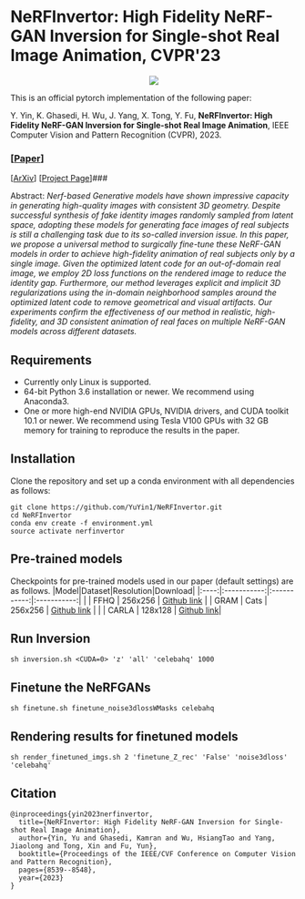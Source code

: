 # NeRFInvertor: High Fidelity NeRF-GAN Inversion for Single-shot Real Image Animation, CVPR'23
<p align="center"> 
<img src="/doc/teaser.mov">
</p>

This is an official pytorch implementation of the following paper:

Y. Yin, K. Ghasedi, H. Wu, J. Yang, X. Tong, Y. Fu, **NeRFInvertor: High Fidelity NeRF-GAN Inversion for Single-shot Real Image Animation**, IEEE Computer Vision and Pattern Recognition (CVPR), 2023.


### [[Paper](https://openaccess.thecvf.com/content/CVPR2023/papers/Yin_NeRFInvertor_High_Fidelity_NeRF-GAN_Inversion_for_Single-Shot_Real_Image_Animation_CVPR_2023_paper.pdf)]
[[ArXiv](https://arxiv.org/abs/2211.17235)]
[[Project Page](https://yuyin1.github.io/NeRFInvertor_Homepage/)]### 

Abstract: _Nerf-based Generative models have shown impressive capacity in generating high-quality images with consistent 3D geometry. Despite successful synthesis of fake identity images randomly sampled from latent space, adopting these models for generating face images of real subjects is still a challenging task due to its so-called inversion issue. In this paper, we propose a universal method to surgically fine-tune these NeRF-GAN models in order to achieve high-fidelity animation of real subjects only by a single image. Given the optimized latent code for an out-of-domain real image, we employ 2D loss functions on the rendered image to reduce the identity gap. Furthermore, our method leverages explicit and implicit 3D regularizations using the in-domain neighborhood samples around the optimized latent code to remove geometrical and visual artifacts. Our experiments confirm the effectiveness of our method in realistic, high-fidelity, and 3D consistent animation of real faces on multiple NeRF-GAN models across different datasets._

## Requirements
- Currently only Linux is supported.
- 64-bit Python 3.6 installation or newer. We recommend using Anaconda3.
- One or more high-end NVIDIA GPUs, NVIDIA drivers, and CUDA toolkit 10.1 or newer. We recommend using Tesla V100 GPUs with 32 GB memory for training to reproduce the results in the paper. 

## Installation
Clone the repository and set up a conda environment with all dependencies as follows:
```
git clone https://github.com/YuYin1/NeRFInvertor.git
cd NeRFInvertor
conda env create -f environment.yml
source activate nerfinvertor
```

## Pre-trained models
Checkpoints for pre-trained models used in our paper (default settings) are as follows.
|Model|Dataset|Resolution|Download|
|:----:|:-----------:|:-----------:|:-----------:|
|      | FFHQ  | 256x256 | [Github link](https://github.com/microsoft/GRAM/tree/main/pretrained_models/FFHQ_default) |
| GRAM | Cats  | 256x256 | [Github link](https://github.com/microsoft/GRAM/tree/main/pretrained_models/CATS_default) |
|      | CARLA | 128x128 | [Github link](https://github.com/microsoft/GRAM/tree/main/pretrained_models/CARLA_default)|

## Run Inversion
	sh inversion.sh <CUDA=0> 'z' 'all' 'celebahq' 1000

## Finetune the NeRFGANs
	sh finetune.sh finetune_noise3dlossWMasks celebahq
	
## Rendering results for finetuned models
	sh render_finetuned_imgs.sh 2 'finetune_Z_rec' 'False' 'noise3dloss' 'celebahq'


## Citation
	@inproceedings{yin2023nerfinvertor,
	  title={NeRFInvertor: High Fidelity NeRF-GAN Inversion for Single-shot Real Image Animation},
	  author={Yin, Yu and Ghasedi, Kamran and Wu, HsiangTao and Yang, Jiaolong and Tong, Xin and Fu, Yun},
	  booktitle={Proceedings of the IEEE/CVF Conference on Computer Vision and Pattern Recognition},
	  pages={8539--8548},
	  year={2023}
	}